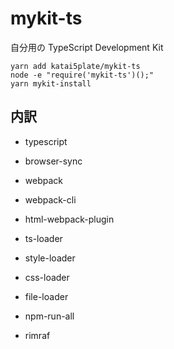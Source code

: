 # mykit-ts

自分用の TypeScript Development Kit

```
yarn add katai5plate/mykit-ts
node -e "require('mykit-ts')();"
yarn mykit-install
```

## 内訳

- typescript

- browser-sync

- webpack
- webpack-cli
- html-webpack-plugin

- ts-loader
- style-loader
- css-loader
- file-loader

- npm-run-all
- rimraf

